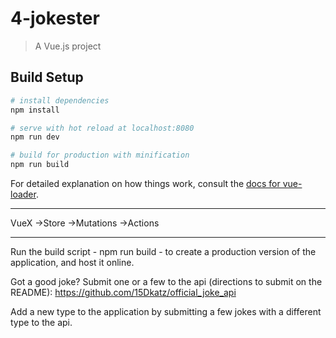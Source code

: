 # 4-jokester

> A Vue.js project

## Build Setup

```bash
# install dependencies
npm install

# serve with hot reload at localhost:8080
npm run dev

# build for production with minification
npm run build
```

For detailed explanation on how things work, consult the [docs for vue-loader](http://vuejs.github.io/vue-loader).

---

VueX
->Store
->Mutations
->Actions

---

Run the build script - npm run build - to create a production version of the application, and host it online.

Got a good joke? Submit one or a few to the api (directions to submit on the README): https://github.com/15Dkatz/official_joke_api

Add a new type to the application by submitting a few jokes with a different type to the api.
